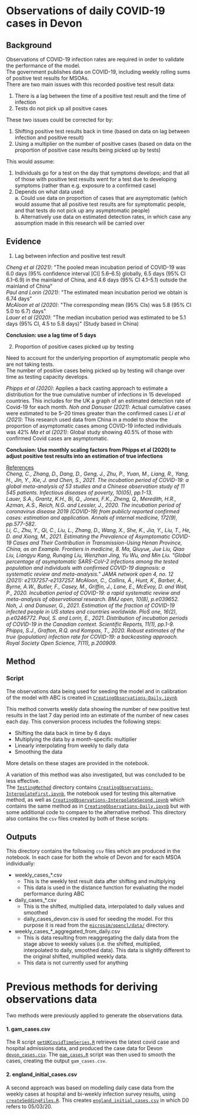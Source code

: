 # Observations of daily COVID-19 cases in Devon
## Background
Observations of COVID-19 infection rates are required in order to validate the performance of the model.  
The government publishes data on COVID-19, including weekly rolling sums of positive test results for MSOAs.  
There are two main issues with this recorded positive test result data:  
1.	There is a lag between the time of a positive test result and the time of infection
2.	Tests do not pick up all positive cases

These two issues could be corrected for by:
1.	Shifting positive test results back in time (based on data on lag between infection and positive result)
2.	Using a multiplier on the number of positive cases (based on data on the proportion of positive case results being picked up by tests)

This would assume:
1.	Individuals go for a test on the day that symptoms develops; and that all of those with positive test results went for a test due to developing symptoms (rather than e.g. exposure to a confirmed case)
2.	Depends on what data used:  
 a.	Could use data on proportion of cases that are asymptomatic (which would assume that all positive test results are for symptomatic people, and that tests do not pick up any asymptomatic people)  
 b.	Alternatively use data on estimated detection rates, in which case any assumption made in this research will be carried over

## Evidence

1.	Lag between infection and positive test result  
  
<i>Cheng et al (2021)</i>: "The pooled mean incubation period of COVID-19 was 6.0 days (95% confidence interval [CI] 5.6–6.5) globally, 6.5 days (95% CI 6.1–6.9) in the mainland of China, and 4.6 days (95% CI 4.1–5.1) outside the mainland of China"  
<i>Paul and Lorin (2021)</i>: "The estimated mean incubation period we obtain is 6.74 days"  
<i>McAloon et al (2020)</i>: "The corresponding mean (95% CIs) was 5.8 (95% CI 5.0 to 6.7) days"  
<i>Lauer et al (2020)</i>: "The median incubation period was estimated to be 5.1 days (95% CI, 4.5 to 5.8 days)" (Study based in China)  

<b> Conclusion: use a lag time of 5 days </b>

2.	Proportion of positive cases picked up by testing

Need to account for the underlying proportion of asymptomatic people who are not taking tests.   
The number of positive cases being picked up by testing will change over time as testing capacity develops.

<i>Phipps et al (2020)</i>: Applies a back casting approach to estimate a distribution for the true cumulative number of infections in 15 developed countries. This includes for the UK a graph of an estimated detection rate of Covid-19 for each month. 
<i>Noh and Danuser (2021)</i>: Actual cumulative cases were estimated to be 5–20 times greater than the confirmed cases
<i>Li et al (2021)</i>: This research used data from China in a model to show the proportion of asymptomatic cases among COVID-19 infected individuals was 42%
<i>Ma et al (2021)</i>: Global study showing 40.5% of those with confirmed Covid cases are asymptomatic.

<b>Conclusion: Use monthly scaling factors from Phipps et al (2020) to adjust positive test results into an estimation of true infections</b>

<ins>References</ins>   
<i>Cheng, C., Zhang, D., Dang, D., Geng, J., Zhu, P., Yuan, M., Liang, R., Yang, H., Jin, Y., Xie, J. and Chen, S., 2021. The incubation period of COVID-19: a global meta-analysis of 53 studies and a Chinese observation study of 11 545 patients. Infectious diseases of poverty, 10(05), pp.1-13.  
Lauer, S.A., Grantz, K.H., Bi, Q., Jones, F.K., Zheng, Q., Meredith, H.R., Azman, A.S., Reich, N.G. and Lessler, J., 2020. The incubation period of coronavirus disease 2019 (COVID-19) from publicly reported confirmed cases: estimation and application. Annals of internal medicine, 172(9), pp.577-582.  
Li, C., Zhu, Y., Qi, C., Liu, L., Zhang, D., Wang, X., She, K., Jia, Y., Liu, T., He, D. and Xiong, M., 2021. Estimating the Prevalence of Asymptomatic COVID-19 Cases and Their Contribution in Transmission-Using Henan Province, China, as an Example. Frontiers in medicine, 8.
Ma, Qiuyue, Jue Liu, Qiao Liu, Liangyu Kang, Runqing Liu, Wenzhan Jing, Yu Wu, and Min Liu. "Global percentage of asymptomatic SARS-CoV-2 infections among the tested population and individuals with confirmed COVID-19 diagnosis: a systematic review and meta-analysis." JAMA network open 4, no. 12 (2021): e2137257-e2137257.
McAloon, C., Collins, Á., Hunt, K., Barber, A., Byrne, A.W., Butler, F., Casey, M., Griffin, J., Lane, E., McEvoy, D. and Wall, P., 2020. Incubation period of COVID-19: a rapid systematic review and meta-analysis of observational research. BMJ open, 10(8), p.e039652.  
Noh, J. and Danuser, G., 2021. Estimation of the fraction of COVID-19 infected people in US states and countries worldwide. PloS one, 16(2), p.e0246772.
Paul, S. and Lorin, E., 2021. Distribution of incubation periods of COVID-19 in the Canadian context. Scientific Reports, 11(1), pp.1-9.  
Phipps, S.J., Grafton, R.Q. and Kompas, T., 2020. Robust estimates of the true (population) infection rate for COVID-19: a backcasting approach. Royal Society Open Science, 7(11), p.200909.</i>

## Method
### Script
The observations data being used for seeding the model and in calibration of the model with ABC is created in [`CreatingObservations-Daily.ipynb`](https://github.com/Urban-Analytics/RAMP-UA/blob/Mollys_DA/experiments/calibration/observation_data/CreatingObservations-Daily.ipynb)

This method converts weekly data showing the number of new positive test results in the last 7 day period into an estimate of the number of new cases each day. This conversion process includes the following steps:

* Shifting the data back in time by 6 days
* Multiplying the data by a month-specific multiplier
* Linearly interpolating from weekly to daily data
* Smoothing the data

More details on these stages are provided in the notebook.

A variation of this method was also investigated, but was concluded to be less effective.   
The [`TestingMethod`](https://github.com/Urban-Analytics/RAMP-UA/blob/Mollys_DA/experiments/calibration/observation_data/TestingMethod/) directory contains [`CreatingObservations-InterpolateFirst.ipynb`](https://github.com/Urban-Analytics/RAMP-UA/blob/Mollys_DA/experiments/calibration/observation_data/TestingMethod/CreatingObservations-Daily-InterpolateFirst.ipynb), the notebook used for testing this alternative method, as well as [`CreatingObservations-InterpolateSecond.ipynb`](https://github.com/Urban-Analytics/RAMP-UA/blob/Mollys_DA/experiments/calibration/observation_data/TestingMethod/CreatingObservations-Daily-InterpolateSecond.ipynb) which contains the same method as in [`CreatingObservations-Daily.ipynb`](https://github.com/Urban-Analytics/RAMP-UA/blob/Mollys_DA/experiments/calibration/observation_data/CreatingObservations-Daily.ipynb) but with some additional code to compare to the alternative method. This directory also contains the `csv` files created by both of these scripts.  

## Outputs
This directory contains the following `csv` files which are produced in the notebook. In each case for both the whole of Devon and for each MSOA individually:
* weekly_cases_*.csv
  * This is the weekly test result data after shifting and multiplying
  * This data is used in the distance function for evaluating the model performance during ABC
* daily_cases_*.csv
  * This is the shifted, multiplied data, interpolated to daily values and smoothed
  * daily_cases_devon.csv is used for seeding the model. For this purpose it is read from the [`microsim/opencl/data/`](
https://github.com/Urban-Analytics/RAMP-UA/blob/Mollys_DA/microsim/opencl/data) directory.
* weekly_cases_*_aggregated_from_daily.csv
  * This is data resulting from reaggregating the daily data from the stage above to weekly values (i.e. the shifted, multiplied, interpolated to daily,  smoothed data). This data is slightly different to the original shifted, multiplied weekly data. 
  * This data is not currently used for anything

# Previous methods for deriving observations data
Two methods were previously applied to generate the observations data. 

#### 1. gam_cases.csv
The R script [`getUKCovidTimeSeries.R`](https://github.com/Urban-Analytics/RAMP-UA/blob/master/experiments/calibration/observation_data/getUKCovidTimeSeries.R) retrieves the latest covid case and hospital admissions data, and produced the case data for Devon [`devon_cases.csv`](https://github.com/Urban-Analytics/RAMP-UA/tree/master/experiments/calibration/observation_data/devon_cases.csv). The [`gam_cases.R`](https://github.com/Urban-Analytics/RAMP-UA/blob/master/experiments/calibration/observation_data/gam_cases.R) script was then used to smooth the cases, creating the output `gam_cases.csv`.

#### 2. england_initial_cases.csv
A second approach was based on modelling daily case data from the weekly cases at hospital and bi-weekly infection survey results, using [`createSeddingFiles.R`](https://github.com/Urban-Analytics/RAMP-UA/blob/Ecotwins-withCommuting/lab/createSeedingFiles.R). This creates [`england_initial_cases.csv`](https://github.com/Urban-Analytics/RAMP-UA/tree/master/experiments/calibration/observation_data/england_initial_cases.csv) in which D0 refers to 05/03/20.


